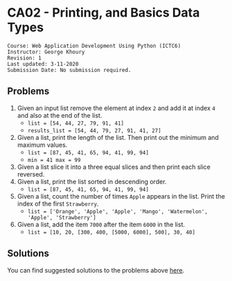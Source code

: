 # CA02 - Printing, and Basics Data Types

	Course: Web Application Development Using Python (ICTC6)
	Instructor: George Khoury
	Revision: 1
	Last updated: 3-11-2020
	Submission Date: No submission required.

## Problems

1. Given an input list remove the element at index `2` and add it at index `4` and also at the end of the list.
   * `list = [54, 44, 27, 79, 91, 41]` 
   * `results_list = [54, 44, 79, 27, 91, 41, 27]`
2. Given a list, print the length of the list. Then print out the minimum and maximum values.
   * `list = [87, 45, 41, 65, 94, 41, 99, 94]`
   * `min = 41 max = 99`
3. Given a list slice it into a three equal slices and then print each slice reversed.
4. Given a list, print the list sorted in descending order.
   * `list = [87, 45, 41, 65, 94, 41, 99, 94]`
5. Given a list, count the number of times `Apple` appears in the list. Print the index of the first `Strawberry`.
   * `list = ['Orange', 'Apple', 'Apple', 'Mango', 'Watermelon', 'Apple', 'Strawberry']`
6. Given a list, add the item `7000` after the item `6000` in the list.
   * `list = [10, 20, [300, 400, [5000, 6000], 500], 30, 40]`

## Solutions

You can find suggested solutions to the problems above [here](./solutions/).